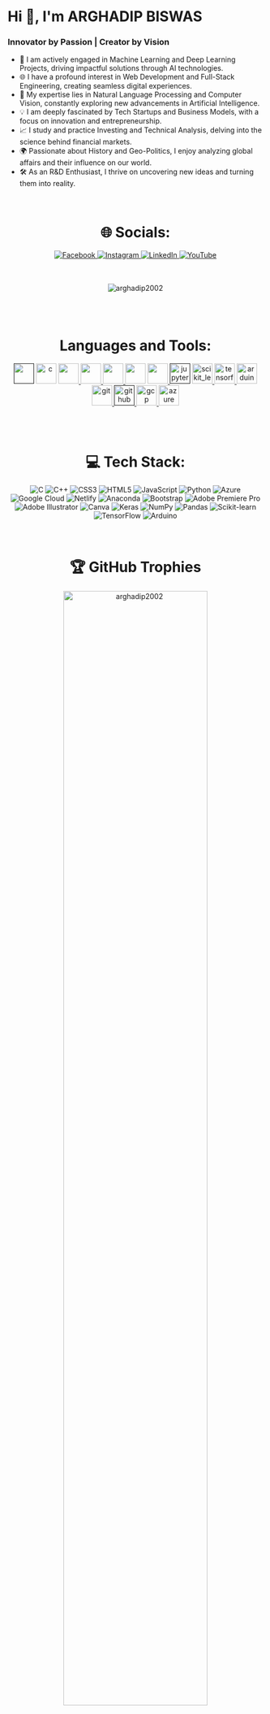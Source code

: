 <h1 align="left">Hi 👋, I'm ARGHADIP BISWAS</h1>
<h3 align="left">Innovator by Passion | Creator by Vision</h3>

- 🔭 I am actively engaged in Machine Learning and Deep Learning Projects, driving impactful solutions through AI technologies.
- 🌐 I have a profound interest in Web Development and Full-Stack Engineering, creating seamless digital experiences.
- 🧠 My expertise lies in Natural Language Processing and Computer Vision, constantly exploring new advancements in Artificial Intelligence.
- 💡 I am deeply fascinated by Tech Startups and Business Models, with a focus on innovation and entrepreneurship.
- 📈 I study and practice Investing and Technical Analysis, delving into the science behind financial markets.
- 🌍 Passionate about History and Geo-Politics, I enjoy analyzing global affairs and their influence on our world.
- 🛠️ As an R&D Enthusiast, I thrive on uncovering new ideas and turning them into reality.

<br>

<div align="center">
<h1>🌐 Socials:</h1>
<a href="https://www.facebook.com/ArghadipBiswas.profile/" target="_blank">
  <img src="https://img.shields.io/badge/Facebook-%231877F2.svg?logo=Facebook&logoColor=white" alt="Facebook"/>
</a>
<a href="https://instagram.com/mr_arghadip.official" target="_blank">
  <img src="https://img.shields.io/badge/Instagram-%23E4405F.svg?logo=Instagram&logoColor=white" alt="Instagram"/>
</a>
<a href="https://linkedin.com/in/arghadip-biswas-8a4405229/" target="_blank">
  <img src="https://img.shields.io/badge/LinkedIn-%230077B5.svg?logo=linkedin&logoColor=white" alt="LinkedIn"/>
</a>
<a href="https://youtube.com/@mr_arghadip" target="_blank">
  <img src="https://img.shields.io/badge/YouTube-%23FF0000.svg?logo=YouTube&logoColor=white" alt="YouTube"/>
</a>
</div>

<br>
<br>

<p align="center"> <img src="https://komarev.com/ghpvc/?username=arghadip2002&label=Profile%20views&color=0e75b6&style=flat" alt="arghadip2002" /> </p>

<br>
<br>

<h1 align="center">Languages and Tools:</h1>
<p align="center"> <a href="" target="_blank" rel="noreferrer"> <img src="https://cdn.jsdelivr.net/gh/devicons/devicon/icons/python/python-original.svg"  width="40" height="40"/></a>
  <a href="https://www.cprogramming.com/" target="_blank" rel="noreferrer"> <img src="https://cdn.jsdelivr.net/gh/devicons/devicon/icons/c/c-original.svg" alt="c" width="40" height="40"/></a> 
  <a href="https://www.w3schools.com/cpp/" target="_blank" rel="noreferrer"> <img src="https://cdn.jsdelivr.net/gh/devicons/devicon/icons/cplusplus/cplusplus-original.svg" width="40" height="40"/> </a> 
  <a href="https://www.w3.org/html/" target="_blank" rel="noreferrer"> <img src="https://cdn.jsdelivr.net/gh/devicons/devicon/icons/html5/html5-original.svg" width="40" height="40"/> </a>
  <a href="https://www.w3schools.com/css/" target="_blank" rel="noreferrer"> <img src="https://cdn.jsdelivr.net/gh/devicons/devicon/icons/css3/css3-original.svg" width="40" height="40"/> </a> 
  <a href="https://getbootstrap.com" target="_blank" rel="noreferrer"> <img src="https://cdn.jsdelivr.net/gh/devicons/devicon/icons/bootstrap/bootstrap-original.svg" width="40" height="40"/></a> 
  <a href="https://developer.mozilla.org/en-US/docs/Web/JavaScript" target="_blank" rel="noreferrer"> <img src="https://cdn.jsdelivr.net/gh/devicons/devicon/icons/javascript/javascript-original.svg" width="40" height="40"/> </a> 
  <a href="" target="_blank" rel="noreferrer"> <img src="https://cdn.jsdelivr.net/gh/devicons/devicon/icons/jupyter/jupyter-original-wordmark.svg"  alt="jupyter notebook" width="40" height="40"/></a> 
  <a href="https://scikit-learn.org/" target="_blank" rel="noreferrer"> <img src="https://upload.wikimedia.org/wikipedia/commons/0/05/Scikit_learn_logo_small.svg" alt="scikit_learn" width="40" height="40"/> </a> 
  <a href="https://www.tensorflow.org" target="_blank" rel="noreferrer"> <img src="https://www.vectorlogo.zone/logos/tensorflow/tensorflow-icon.svg" alt="tensorflow" width="40" height="40"/> </a> 
  <a href="https://www.arduino.cc/" target="_blank" rel="noreferrer"> <img src="https://cdn.worldvectorlogo.com/logos/arduino-1.svg" alt="arduino" width="40" height="40"/> </a>
  <a href="https://git-scm.com/" target="_blank" rel="noreferrer"> <img src="https://www.vectorlogo.zone/logos/git-scm/git-scm-icon.svg" alt="git" width="40" height="40"/> </a> 
  <a href="" target="_blank" rel="noreferrer"> <img src="https://cdn.jsdelivr.net/gh/devicons/devicon/icons/github/github-original.svg" alt="github" width="40" height="40"/> </a>
  <a href="https://cloud.google.com" target="_blank" rel="noreferrer"> <img src="https://www.vectorlogo.zone/logos/google_cloud/google_cloud-icon.svg" alt="gcp" width="40" height="40"/> </a>
<a href="https://azure.microsoft.com/en-in/" target="_blank" rel="noreferrer"> <img src="https://www.vectorlogo.zone/logos/microsoft_azure/microsoft_azure-icon.svg" alt="azure" width="40" height="40"/> </a> </p>
  


<br>
<br>

<h1 align="center">💻 Tech Stack:</h1>

<div align="center">
  <img src="https://img.shields.io/badge/c-%2300599C.svg?style=plastic&logo=c&logoColor=white" alt="C" />
  <img src="https://img.shields.io/badge/c++-%2300599C.svg?style=plastic&logo=c%2B%2B&logoColor=white" alt="C++" />
  <img src="https://img.shields.io/badge/css3-%231572B6.svg?style=plastic&logo=css3&logoColor=white" alt="CSS3" />
  <img src="https://img.shields.io/badge/html5-%23E34F26.svg?style=plastic&logo=html5&logoColor=white" alt="HTML5" />
  <img src="https://img.shields.io/badge/javascript-%23323330.svg?style=plastic&logo=javascript&logoColor=%23F7DF1E" alt="JavaScript" />
  <img src="https://img.shields.io/badge/python-3670A0?style=plastic&logo=python&logoColor=ffdd54" alt="Python" />
  <img src="https://img.shields.io/badge/azure-%230072C6.svg?style=plastic&logo=azure-devops&logoColor=white" alt="Azure" />
  <img src="https://img.shields.io/badge/Google%20Cloud-%234285F4.svg?style=plastic&logo=google-cloud&logoColor=white" alt="Google Cloud" />
  <img src="https://img.shields.io/badge/netlify-%23000000.svg?style=plastic&logo=netlify&logoColor=#00C7B7" alt="Netlify" />
  <img src="https://img.shields.io/badge/Anaconda-%2344A833.svg?style=plastic&logo=anaconda&logoColor=white" alt="Anaconda" />
  <img src="https://img.shields.io/badge/bootstrap-%23563D7C.svg?style=plastic&logo=bootstrap&logoColor=white" alt="Bootstrap" />
  <img src="https://img.shields.io/badge/Adobe%20Premiere%20Pro-9999FF.svg?style=plastic&logo=Adobe%20Premiere%20Pro&logoColor=white" alt="Adobe Premiere Pro" />
  <img src="https://img.shields.io/badge/adobeillustrator-%23FF9A00.svg?style=plastic&logo=adobeillustrator&logoColor=white" alt="Adobe Illustrator" />
  <img src="https://img.shields.io/badge/Canva-%2300C4CC.svg?style=plastic&logo=Canva&logoColor=white" alt="Canva" />
  <img src="https://img.shields.io/badge/Keras-%23D00000.svg?style=plastic&logo=Keras&logoColor=white" alt="Keras" />
  <img src="https://img.shields.io/badge/numpy-%23013243.svg?style=plastic&logo=numpy&logoColor=white" alt="NumPy" />
  <img src="https://img.shields.io/badge/pandas-%23150458.svg?style=plastic&logo=pandas&logoColor=white" alt="Pandas" />
  <img src="https://img.shields.io/badge/scikit--learn-%23F7931E.svg?style=plastic&logo=scikit-learn&logoColor=white" alt="Scikit-learn" />
  <img src="https://img.shields.io/badge/TensorFlow-%23FF6F00.svg?style=plastic&logo=TensorFlow&logoColor=white" alt="TensorFlow" />
  <img src="https://img.shields.io/badge/-Arduino-00979D?style=plastic&logo=Arduino&logoColor=white" alt="Arduino" />
</div>


<br>
<br>

<h1 align="center">🏆 GitHub Trophies</h1>
<p align="center"> <a href="https://github.com/ryo-ma/github-profile-trophy"><img style="width:75%" src="https://github-profile-trophy.vercel.app/?username=arghadip2002&theme=juicyfresh" alt="arghadip2002" /></a> </p>

<br>
<br>

<div align="center">
  <h1>📊 GitHub Stats:</h1>
  <img src="https://github-readme-streak-stats.herokuapp.com/?user=arghadip2002&theme=gruvbox&hide_border=false" alt="GitHub Streak Stats" />
  <br><br>
  <img src="https://github-readme-stats.vercel.app/api?username=arghadip2002&theme=gruvbox&hide_border=false&include_all_commits=false&count_private=false" alt="GitHub Stats" />
  <br><br>
  <img src="https://github-readme-stats.vercel.app/api/top-langs/?username=arghadip2002&theme=gruvbox&hide_border=false&include_all_commits=false&count_private=false&layout=compact" alt="Top Languages" />
  <br><br>
  <img src="https://quotes-github-readme.vercel.app/api?type=horizontal&theme=radical" alt="Quotes" />
</div>

